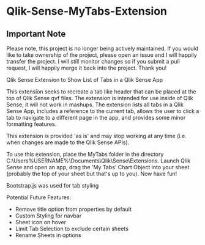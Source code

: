 # Qlik-Sense-MyTabs-Extension

## Important Note
Please note, this project is no longer being actively maintained. If you would like to take ownership of the project, please open an issue and I will happily transfer the project. I will still monitor changes so if you submit a pull request, I will happily merge it back into the project. Thank you!

Qlik Sense Extension to Show List of Tabs in a Qlik Sense App

This extension seeks to recreate a tab like header that can be placed at the top of Qlik Sense qvf files.  The extension is intended for use inside of Qlik Sense, it will not work in mashups.  The extension lists all tabs in a Qlik Sense App, includes a reference to the current tab, allows the user to click a tab to navigate to a different page in the app, and provides some minor formatting features.

This extension is provided 'as is' and may stop working at any time (i.e. when changes are made to the Qlik Sense APIs).

To use this extension, place the MyTabs folder in the directory C:\Users\%USERNAME%\Documents\Qlik\Sense\Extensions.  Launch Qlik Sense and open an app, drag the 'My Tabs' Chart Object into your sheet (probably the top of your sheet but that's up to you). Now have fun!

Bootstrap.js was used for tab styling

Potential Future Features:
<UL>
  <li>Remove title option from properties by default</li>
  <li>Custom Styling for navbar</li>
  <li>Sheet icon on hover</li>
  <li>Limit Tab Selection to exclude certain sheets</li>
  <li>Rename Sheets in options</li>
</UL>
